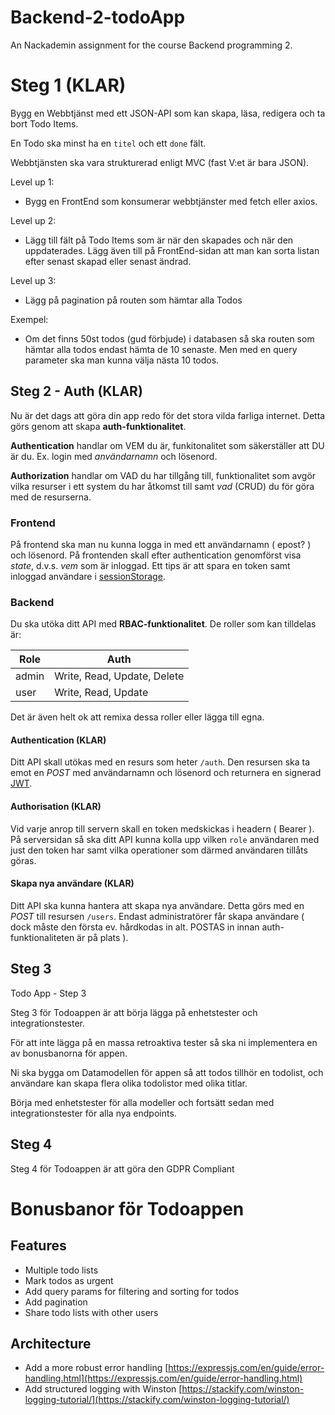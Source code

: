 # Backend-2-todoApp
An Nackademin assignment for the course Backend programming 2.


# Steg 1 (KLAR)
Bygg en Webbtjänst med ett JSON-API som kan skapa, läsa, redigera och ta bort Todo Items. 

En Todo ska minst ha en `titel` och ett `done` fält.

Webbtjänsten ska vara strukturerad enligt MVC (fast V:et är bara JSON).

Level up 1: 
- Bygg en FrontEnd som konsumerar webbtjänster med fetch eller axios.

Level up 2: 
- Lägg till fält på Todo Items som är när den skapades och när den uppdaterades. Lägg även till på FrontEnd-sidan att man kan sorta listan efter senast skapad eller senast ändrad.

Level up 3: 
- Lägg på pagination på routen som hämtar alla Todos

Exempel:
- Om det finns 50st todos (gud förbjude) i databasen så ska routen som hämtar alla todos endast hämta de 10 senaste. Men med en query parameter ska man kunna välja nästa 10 todos.

## Steg 2 - Auth (KLAR)
Nu är det dags att göra din app redo för det stora vilda farliga internet. Detta görs genom att skapa **auth-funktionalitet**.

**Authentication** handlar om VEM du är, funkitonalitet som säkerställer att DU är du. Ex. login med *användarnamn* och lösenord.

**Authorization** handlar om VAD du har tillgång till, funktionalitet som avgör vilka resurser i ett system du har åtkomst till samt *vad* (CRUD) du för göra med de resurserna.

### Frontend
På frontend ska man nu kunna logga in med ett användarnamn ( epost? ) och lösenord. På frontenden skall efter authentication genomförst visa *state*, d.v.s. *vem* som är inloggad. Ett tips är att spara en token samt inloggad användare i [sessionStorage](https://developer.mozilla.org/en-US/docs/Web/API/Window/sessionStorage).

### Backend 
Du ska utöka ditt API med **RBAC-funktionalitet**. De roller som kan tilldelas är:

|Role|Auth|
|---|---|
|admin| Write, Read, Update, Delete |
|user|Write, Read, Update|

Det är även helt ok att remixa dessa roller eller lägga till egna.


#### Authentication (KLAR)
Ditt API skall utökas med en resurs som heter ```/auth```. Den resursen ska ta emot en *POST* med användarnamn och lösenord och returnera en signerad [JWT](https://jwt.io/).

#### Authorisation (KLAR)
Vid varje anrop till servern skall en token medskickas i headern ( Bearer ). På serversidan så ska ditt API kunna kolla upp vilken ```role``` användaren med just den token har samt vilka operationer som därmed användaren tillåts göras.

#### Skapa nya användare (KLAR)
Ditt API ska kunna hantera att skapa nya användare. Detta görs med en *POST* till resursen ```/users```. Endast administratörer får skapa användare ( dock måste den första ev. hårdkodas in alt. POSTAS in innan auth-funktionaliteten är på plats ).

## Steg 3

Todo App - Step 3

Steg 3 för Todoappen är att börja lägga på enhetstester och integrationstester. 

För att inte lägga på en massa retroaktiva tester så ska ni implementera en av bonusbanorna för appen. 

Ni ska bygga om Datamodellen för appen så att todos tillhör en todolist, och användare kan skapa flera olika todolistor med olika titlar. 

Börja med enhetstester för alla modeller och fortsätt sedan med integrationstester för alla nya endpoints. 

## Steg 4
Steg 4 för Todoappen är att göra den GDPR Compliant


# Bonusbanor för Todoappen

## Features
* Multiple todo lists
* Mark todos as urgent
* Add query params for filtering and sorting for todos
* Add pagination
* Share todo lists with other users

## Architecture
* Add a more robust error handling [https://expressjs.com/en/guide/error-handling.html](https://expressjs.com/en/guide/error-handling.html)
* Add structured logging with Winston [https://stackify.com/winston-logging-tutorial/](https://stackify.com/winston-logging-tutorial/)